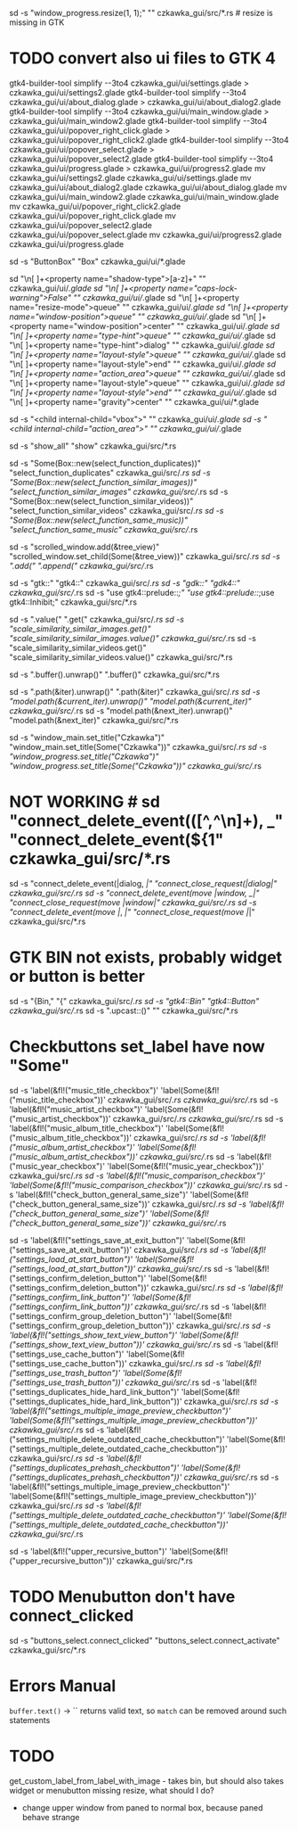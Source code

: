 sd -s "window_progress.resize(1, 1);" "" czkawka_gui/src/*.rs # resize is missing in GTK


# TODO convert also ui files to GTK 4
gtk4-builder-tool simplify --3to4 czkawka_gui/ui/settings.glade > czkawka_gui/ui/settings2.glade
gtk4-builder-tool simplify --3to4 czkawka_gui/ui/about_dialog.glade > czkawka_gui/ui/about_dialog2.glade
gtk4-builder-tool simplify --3to4 czkawka_gui/ui/main_window.glade > czkawka_gui/ui/main_window2.glade
gtk4-builder-tool simplify --3to4 czkawka_gui/ui/popover_right_click.glade > czkawka_gui/ui/popover_right_click2.glade
gtk4-builder-tool simplify --3to4 czkawka_gui/ui/popover_select.glade > czkawka_gui/ui/popover_select2.glade
gtk4-builder-tool simplify --3to4 czkawka_gui/ui/progress.glade > czkawka_gui/ui/progress2.glade
mv czkawka_gui/ui/settings2.glade czkawka_gui/ui/settings.glade
mv czkawka_gui/ui/about_dialog2.glade czkawka_gui/ui/about_dialog.glade
mv czkawka_gui/ui/main_window2.glade czkawka_gui/ui/main_window.glade
mv czkawka_gui/ui/popover_right_click2.glade czkawka_gui/ui/popover_right_click.glade
mv czkawka_gui/ui/popover_select2.glade czkawka_gui/ui/popover_select.glade
mv czkawka_gui/ui/progress2.glade czkawka_gui/ui/progress.glade

sd -s "ButtonBox" "Box" czkawka_gui/ui/*.glade

sd "\n[ ]+<property name=\"shadow-type\">[a-z]+</property>" "" czkawka_gui/ui/*.glade
sd "\n[ ]+<property name=\"caps-lock-warning\">False</property>" "" czkawka_gui/ui/*.glade
sd "\n[ ]+<property name=\"resize-mode\">queue</property>" "" czkawka_gui/ui/*.glade
sd "\n[ ]+<property name=\"window-position\">queue</property>" "" czkawka_gui/ui/*.glade
sd "\n[ ]+<property name=\"window-position\">center</property>" "" czkawka_gui/ui/*.glade
sd "\n[ ]+<property name=\"type-hint\">queue</property>" "" czkawka_gui/ui/*.glade
sd "\n[ ]+<property name=\"type-hint\">dialog</property>" "" czkawka_gui/ui/*.glade
sd "\n[ ]+<property name=\"layout-style\">queue</property>" "" czkawka_gui/ui/*.glade
sd "\n[ ]+<property name=\"layout-style\">end</property>" "" czkawka_gui/ui/*.glade
sd "\n[ ]+<property name=\"action_area\">queue</property>" "" czkawka_gui/ui/*.glade
sd "\n[ ]+<property name=\"layout-style\">queue</property>" "" czkawka_gui/ui/*.glade
sd "\n[ ]+<property name=\"layout-style\">end</property>" "" czkawka_gui/ui/*.glade
sd "\n[ ]+<property name=\"gravity\">center</property>" "" czkawka_gui/ui/*.glade

sd -s "<child internal-child=\"vbox\">" "<child>" czkawka_gui/ui/*.glade
sd -s "<child internal-child=\"action_area\">" "<child>" czkawka_gui/ui/*.glade


sd -s "show_all" "show" czkawka_gui/src/*.rs

sd -s "Some(Box::new(select_function_duplicates))" "select_function_duplicates" czkawka_gui/src/*.rs
sd -s "Some(Box::new(select_function_similar_images))" "select_function_similar_images" czkawka_gui/src/*.rs
sd -s "Some(Box::new(select_function_similar_videos))" "select_function_similar_videos" czkawka_gui/src/*.rs
sd -s "Some(Box::new(select_function_same_music))" "select_function_same_music" czkawka_gui/src/*.rs


sd -s "scrolled_window.add(&tree_view)" "scrolled_window.set_child(Some(&tree_view))" czkawka_gui/src/*.rs
sd -s ".add(" ".append(" czkawka_gui/src/*.rs

sd -s "gtk::" "gtk4::" czkawka_gui/src/*.rs
sd -s "gdk::" "gdk4::" czkawka_gui/src/*.rs
sd -s "use gtk4::prelude::*;" "use gtk4::prelude::*;use gtk4::Inhibit;" czkawka_gui/src/*.rs


sd -s ".value(" ".get(" czkawka_gui/src/*.rs
sd -s "scale_similarity_similar_images.get()" "scale_similarity_similar_images.value()" czkawka_gui/src/*.rs
sd -s "scale_similarity_similar_videos.get()" "scale_similarity_similar_videos.value()" czkawka_gui/src/*.rs

sd -s ".buffer().unwrap()" ".buffer()" czkawka_gui/src/*.rs

sd -s ".path(&iter).unwrap()" ".path(&iter)" czkawka_gui/src/*.rs
sd -s "model.path(&current_iter).unwrap()" "model.path(&current_iter)" czkawka_gui/src/*.rs
sd -s "model.path(&next_iter).unwrap()" "model.path(&next_iter)" czkawka_gui/src/*.rs

sd -s "window_main.set_title(\"Czkawka\")" "window_main.set_title(Some(\"Czkawka\"))" czkawka_gui/src/*.rs
sd -s "window_progress.set_title(\"Czkawka\")" "window_progress.set_title(Some(\"Czkawka\"))" czkawka_gui/src/*.rs

# NOT WORKING # sd "connect_delete_event\(([^,^\n]+), _" "connect_delete_event(${1" czkawka_gui/src/*.rs
sd -s "connect_delete_event(|dialog, _|" "connect_close_request(|dialog|" czkawka_gui/src/*.rs
sd -s "connect_delete_event(move |window, _|" "connect_close_request(move |window|" czkawka_gui/src/*.rs
sd -s "connect_delete_event(move |_, _|" "connect_close_request(move |_|" czkawka_gui/src/*.rs

# GTK BIN not exists, probably widget or button is better
sd -s "{Bin," "{" czkawka_gui/src/*.rs
sd -s "gtk4::Bin" "gtk4::Button" czkawka_gui/src/*.rs
sd -s ".upcast::<Bin>()" "" czkawka_gui/src/*.rs

# Checkbuttons set_label have now "Some"
sd -s 'label(&fl!("music_title_checkbox")' 'label(Some(&fl!("music_title_checkbox"))' czkawka_gui/src/*.rs  czkawka_gui/src/*.rs
sd -s 'label(&fl!("music_artist_checkbox")' 'label(Some(&fl!("music_artist_checkbox"))' czkawka_gui/src/*.rs  czkawka_gui/src/*.rs
sd -s 'label(&fl!("music_album_title_checkbox")' 'label(Some(&fl!("music_album_title_checkbox"))' czkawka_gui/src/*.rs
sd -s 'label(&fl!("music_album_artist_checkbox")' 'label(Some(&fl!("music_album_artist_checkbox"))' czkawka_gui/src/*.rs
sd -s 'label(&fl!("music_year_checkbox")' 'label(Some(&fl!("music_year_checkbox"))' czkawka_gui/src/*.rs
sd -s 'label(&fl!("music_comparison_checkbox")' 'label(Some(&fl!("music_comparison_checkbox"))' czkawka_gui/src/*.rs
sd -s 'label(&fl!("check_button_general_same_size")' 'label(Some(&fl!("check_button_general_same_size"))' czkawka_gui/src/*.rs
sd -s 'label(&fl!("check_button_general_same_size")' 'label(Some(&fl!("check_button_general_same_size"))' czkawka_gui/src/*.rs

sd -s 'label(&fl!("settings_save_at_exit_button")' 'label(Some(&fl!("settings_save_at_exit_button"))' czkawka_gui/src/*.rs
sd -s 'label(&fl!("settings_load_at_start_button")' 'label(Some(&fl!("settings_load_at_start_button"))' czkawka_gui/src/*.rs
sd -s 'label(&fl!("settings_confirm_deletion_button")' 'label(Some(&fl!("settings_confirm_deletion_button"))' czkawka_gui/src/*.rs
sd -s 'label(&fl!("settings_confirm_link_button")' 'label(Some(&fl!("settings_confirm_link_button"))' czkawka_gui/src/*.rs
sd -s 'label(&fl!("settings_confirm_group_deletion_button")' 'label(Some(&fl!("settings_confirm_group_deletion_button"))' czkawka_gui/src/*.rs
sd -s 'label(&fl!("settings_show_text_view_button")' 'label(Some(&fl!("settings_show_text_view_button"))' czkawka_gui/src/*.rs
sd -s 'label(&fl!("settings_use_cache_button")' 'label(Some(&fl!("settings_use_cache_button"))' czkawka_gui/src/*.rs
sd -s 'label(&fl!("settings_use_trash_button")' 'label(Some(&fl!("settings_use_trash_button"))' czkawka_gui/src/*.rs
sd -s 'label(&fl!("settings_duplicates_hide_hard_link_button")' 'label(Some(&fl!("settings_duplicates_hide_hard_link_button"))' czkawka_gui/src/*.rs
sd -s 'label(&fl!("settings_multiple_image_preview_checkbutton")' 'label(Some(&fl!("settings_multiple_image_preview_checkbutton"))' czkawka_gui/src/*.rs
sd -s 'label(&fl!("settings_multiple_delete_outdated_cache_checkbutton")' 'label(Some(&fl!("settings_multiple_delete_outdated_cache_checkbutton"))' czkawka_gui/src/*.rs
sd -s 'label(&fl!("settings_duplicates_prehash_checkbutton")' 'label(Some(&fl!("settings_duplicates_prehash_checkbutton"))' czkawka_gui/src/*.rs
sd -s 'label(&fl!("settings_multiple_image_preview_checkbutton")' 'label(Some(&fl!("settings_multiple_image_preview_checkbutton"))' czkawka_gui/src/*.rs
sd -s 'label(&fl!("settings_multiple_delete_outdated_cache_checkbutton")' 'label(Some(&fl!("settings_multiple_delete_outdated_cache_checkbutton"))' czkawka_gui/src/*.rs

sd -s 'label(&fl!("upper_recursive_button")' 'label(Some(&fl!("upper_recursive_button"))' czkawka_gui/src/*.rs

# TODO Menubutton don't have connect_clicked
sd -s "buttons_select.connect_clicked" "buttons_select.connect_activate" czkawka_gui/src/*.rs


# Errors Manual

`buffer.text()` -> `` returns valid text, so `match` can be removed around such statements


# TODO
get_custom_label_from_label_with_image - takes bin, but should also takes widget or menubutton
missing resize, what should I do?
- change upper window from paned to normal box, because paned behave strange

